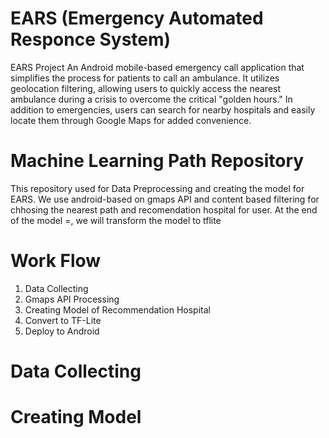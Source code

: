 # EARS  (Emergency Automated Responce System)
EARS Project 
An Android mobile-based emergency call application that simplifies the process for patients to call an ambulance. It utilizes geolocation filtering, allowing users to quickly access the nearest ambulance during a crisis to overcome the critical "golden hours."
In addition to emergencies, users can search for nearby hospitals and easily locate them through Google Maps for added convenience.
# Machine Learning Path Repository 
This repository used for Data Preprocessing and creating the model for EARS. We use android-based on gmaps API and content based filtering for chhosing the nearest path and recomendation hospital for user. At the end of the model =, we will transform the model to tflite
# Work Flow 
1. Data Collecting 
2. Gmaps API Processing
3. Creating Model of Recommendation Hospital 
4. Convert to TF-Lite
5. Deploy to Android 
# Data Collecting 

# Creating Model 
